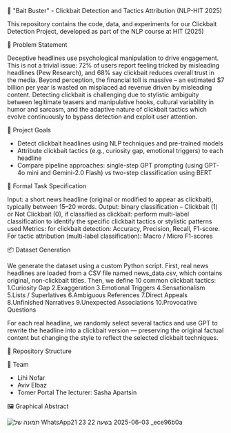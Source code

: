 🧠 "Bait Buster" - Clickbait Detection and Tactics Attribution (NLP-HIT 2025)

This repository contains the code, data, and experiments for our Clickbait Detection Project, developed as part of the NLP course at HIT (2025)


🎯 Problem Statement

Deceptive headlines use psychological manipulation to drive engagement. This is not a trivial issue: 72% of users report feeling tricked by misleading headlines (Pew Research), and 68% say clickbait reduces overall trust in the media. Beyond perception, the financial toll is massive – an estimated $7 billion per year is wasted on misplaced ad revenue driven by misleading content.
Detecting clickbait is challenging due to stylistic ambiguity between legitimate teasers and manipulative hooks, cultural variability in humor and sarcasm, and the adaptive nature of clickbait tactics which evolve continuously to bypass detection and exploit user attention.


📌 Project Goals

- Detect clickbait headlines using NLP techniques and pre-trained models
- Attribute clickbait tactics (e.g., curiosity gap, emotional triggers) to each headline
- Compare pipeline approaches: single-step GPT prompting (using GPT-4o mini and Gemini-2.0 Flash) vs two-step classification using BERT
  
  
🧾 Formal Task Specification

Input: a short news headline (original or modified to appear as clickbait), typically between 15–20 words.
Output: binary classification – Clickbait (1) or Not Clickbait (0), if classified as clickbait: perform multi-label classification to identify the specific clickbait tactics or stylistic patterns used
Metrics: for clickbait detection: Accuracy, Precision, Recall, F1-score. For tactic attribution (multi-label classification): Macro / Micro F1-scores


📦 Dataset Generation

We generate the dataset using a custom Python script. First, real news headlines are loaded from a CSV file named news_data.csv, which contains original, non-clickbait titles. Then, we define 10 common clickbait tactics:
1.Curiosity Gap
2.Exaggeration
3.Emotional Triggers
4.Sensationalism
5.Lists / Superlatives
6.Ambiguous References
7.Direct Appeals
8.Unfinished Narratives
9.Unexpected Associations
10.Provocative Questions

For each real headline, we randomly select several tactics and use GPT to rewrite the headline into a clickbait version — preserving the original factual content but changing the style to reflect the selected clickbait techniques.


📁 Repository Structure


👥 Team 

- Lihi Nofar
- Aviv Elbaz
- Tomer Portal
The lecturer: Sasha Apartsin 


🖼️ Graphical Abstract

![תמונה של WhatsApp‏ 2025-06-03 בשעה 22 23 21_ece96b0a](https://github.com/user-attachments/assets/829488ad-b4f3-4612-b1e1-d89958cc2558)
